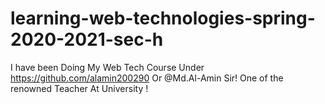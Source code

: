 # learning-web-technologies-spring-2020-2021-sec-h
I have been Doing My Web Tech Course Under https://github.com/alamin200290 Or @Md.Al-Amin  Sir!
One of the renowned Teacher At University !

